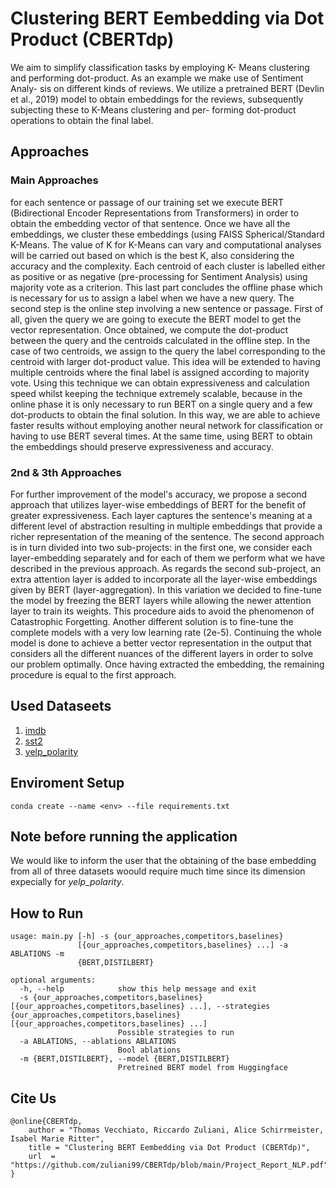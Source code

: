 # Clustering BERT Eembedding via Dot Product (CBERTdp)

We aim to simplify classification tasks by employing K- Means clustering and performing dot-product. As an example we make use of Sentiment Analy- sis on different kinds of reviews. We utilize a pretrained BERT (Devlin et al., 2019) model to obtain embeddings for the reviews, subsequently subjecting these to K-Means clustering and per- forming dot-product operations to obtain the final label. 

## Approaches
### Main Approaches
for each sentence or passage of our training set we execute BERT (Bidirectional Encoder Representations from Transformers) in order to obtain the embedding vector of that sentence. Once we have all the embeddings, we cluster these embeddings (using FAISS Spherical/Standard K-Means. The value of K for K-Means can vary and computational analyses will be carried out based on which is the best K, also considering the accuracy and the complexity. Each centroid of each cluster is labelled either as positive or as negative (pre-processing for Sentiment Analysis) using majority vote as a criterion. This last part concludes the offline phase which is necessary for us to assign a label when we have a new query.
The second step is the online step involving a new sentence or passage. First of all, given the query we are going to execute the BERT model to get the vector representation. Once obtained, we compute the dot-product between the query and the centroids calculated in the offline step. In the case of two centroids, we assign to the query the label corresponding to the centroid with larger dot-product value. This idea will be extended to having multiple centroids where the final label is assigned according to majority vote.
Using this technique we can obtain expressiveness and calculation speed whilst keeping the technique extremely scalable, because in the online phase it is only necessary to run BERT on a single query and a few dot-products to obtain the final solution. In this way, we are able to achieve faster results without employing another neural network for classification or having to use BERT several times. At the same time, using BERT to obtain the embeddings should preserve expressiveness and accuracy.

### 2nd & 3th Approaches
For further improvement of the model's accuracy, we propose a second approach that utilizes layer-wise embeddings of BERT for the benefit of greater expressiveness. Each layer captures the sentence's meaning at a different level of abstraction resulting in multiple embeddings that provide a richer representation of the meaning of the sentence. 
The second approach is in turn divided into two sub-projects: in the first one, we consider each layer-embedding separately and for each of them we perform what we have described in the previous approach. As regards the second sub-project, an extra attention layer is added to incorporate all the layer-wise embeddings given by BERT (layer-aggregation). In this variation we decided to fine-tune the model by freezing the BERT layers while allowing the newer attention layer to train its weights. This procedure aids to avoid the phenomenon of Catastrophic Forgetting. Another different solution is to fine-tune the complete models with a very low learning rate (2e-5). Continuing the whole model is done to achieve a better vector representation in the output that considers all the different nuances of the different layers in order to solve our problem optimally. Once having extracted the embedding, the remaining procedure is equal to the first approach.

## Used Dataseets
1. [imdb](https://huggingface.co/datasets/imdb) 
2. [sst2](https://huggingface.co/datasets/sst2)
3. [yelp_polarity](https://huggingface.co/datasets/yelp_polarity)


## Enviroment Setup
```
conda create --name <env> --file requirements.txt
```

## Note before running the application
We would like to inform the user that the obtaining of the base embedding from all of three datasets woould require much time since its dimension expecially for *yelp_polarity*.

## How to Run
```
usage: main.py [-h] -s {our_approaches,competitors,baselines}
               [{our_approaches,competitors,baselines} ...] -a ABLATIONS -m
               {BERT,DISTILBERT}

optional arguments:
  -h, --help            show this help message and exit
  -s {our_approaches,competitors,baselines} [{our_approaches,competitors,baselines} ...], --strategies {our_approaches,competitors,baselines} [{our_approaches,competitors,baselines} ...]
                        Possible strategies to run
  -a ABLATIONS, --ablations ABLATIONS
                        Bool ablations
  -m {BERT,DISTILBERT}, --model {BERT,DISTILBERT}
                        Pretreined BERT model from Huggingface
```


## Cite Us
```
@online{CBERTdp,
    author = "Thomas Vecchiato, Riccardo Zuliani, Alice Schirrmeister, Isabel Marie Ritter",
    title = "Clustering BERT Eembedding via Dot Product (CBERTdp)",
    url  = "https://github.com/zuliani99/CBERTdp/blob/main/Project_Report_NLP.pdf",
}
```
